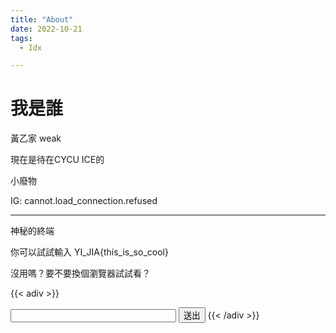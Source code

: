 ```yaml
---
title: "About"
date: 2022-10-21
tags:
  - Idx

---
```


# 我是誰

黃乙家 weak

現在是待在CYCU ICE的

小廢物



IG: cannot.load_connection.refused


---

神秘的終端

你可以試試輸入
YI_JIA{this_is_so_cool}

沒用嗎？要不要換個瀏覽器試試看？

{{< adiv >}}
<script src="/js/base64.js"></script>
<script src="/js/md5.js"></script>
<script src="/js/a_secret_script.js"></script>

<input type="text" id="input" name="input" maxlength="100" size="30">
<input type="button" value="送出" id="submit" onclick="on_bt_clicked()">
{{< /adiv >}}